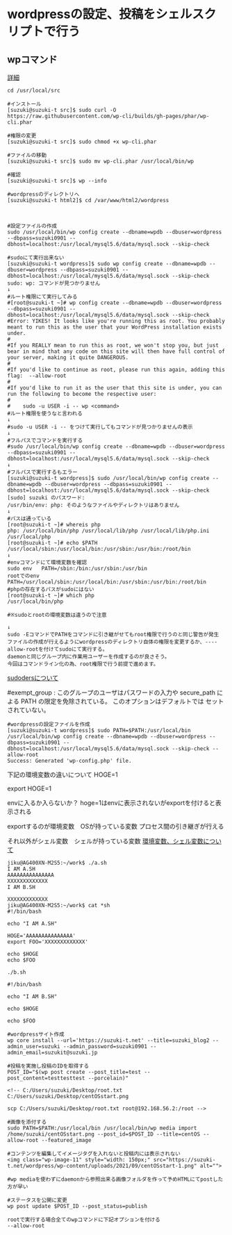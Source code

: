 # wordpressの設定、投稿をシェルスクリプトで行う

## wpコマンド
[詳細](https://wp-cli.org/ja/)
```
cd /usr/local/src

#インストール
[suzuki@suzuki-t src]$ sudo curl -O https://raw.githubusercontent.com/wp-cli/builds/gh-pages/phar/wp-cli.phar

#権限の変更
[suzuki@suzuki-t src]$ sudo chmod +x wp-cli.phar

#ファイルの移動
[suzuki@suzuki-t src]$ sudo mv wp-cli.phar /usr/local/bin/wp

#確認
[suzuki@suzuki-t src]$ wp --info

#wordpressのディレクトリへ
[suzuki@suzuki-t html2]$ cd /var/www/html2/wordpress



#設定ファイルの作成
sudo /usr/local/bin/wp config create --dbname=wpdb --dbuser=wordpress --dbpass=suzuki0901 --dbhost=localhost:/usr/local/mysql5.6/data/mysql.sock --skip-check

#sudoにて実行出来ない
[suzuki@suzuki-t wordpress]$ sudo wp config create --dbname=wpdb --dbuser=wordpress --dbpass=suzuki0901 --dbhost=localhost:/usr/local/mysql5.6/data/mysql.sock --skip-check
sudo: wp: コマンドが見つかりません
↓
#ルート権限にて実行してみる
#[root@suzuki-t ~]# wp config create --dbname=wpdb --dbuser=wordpress --dbpass=suzuki0901 --dbhost=localhost:/usr/local/mysql5.6/data/mysql.sock --skip-check
#Error: YIKES! It looks like you're running this as root. You probably meant to run this as the user that your WordPress installation exists under.
#
#If you REALLY mean to run this as root, we won't stop you, but just bear in mind that any code on this site will then have full control of your server, making it quite DANGEROUS.
#
#If you'd like to continue as root, please run this again, adding this flag:  --allow-root
#
#If you'd like to run it as the user that this site is under, you can run the following to become the respective user:
#
#    sudo -u USER -i -- wp <command>
#ルート権限を使うなと言われる
↓
#sudo -u USER -i -- をつけて実行してもコマンドが見つかりませんの表示
↓
#フルパスでコマンドを実行する
#sudo /usr/local/bin/wp config create --dbname=wpdb --dbuser=wordpress --dbpass=suzuki0901 --dbhost=localhost:/usr/local/mysql5.6/data/mysql.sock --skip-check
↓
#フルパスで実行するもエラー
[suzuki@suzuki-t wordpress]$ sudo /usr/local/bin/wp config create --dbname=wpdb --dbuser=wordpress --dbpass=suzuki0901 --dbhost=localhost:/usr/local/mysql5.6/data/mysql.sock --skip-check
[sudo] suzuki のパスワード:
/usr/bin/env: php: そのようなファイルやディレクトリはありません
↓
#パスは通っている
[root@suzuki-t ~]# whereis php
php: /usr/local/bin/php /usr/local/lib/php /usr/local/lib/php.ini /usr/local/php
[root@suzuki-t ~]# echo $PATH
/usr/local/sbin:/usr/local/bin:/usr/sbin:/usr/bin:/root/bin
↓
#envコマンドにて環境変数を確認
sudo env   PATH=/sbin:/bin:/usr/sbin:/usr/bin
rootでのenv    PATH=/usr/local/sbin:/usr/local/bin:/usr/sbin:/usr/bin:/root/bin
#phpの存在するパスがsudoにはない
[root@suzuki-t ~]# which php
/usr/local/bin/php

#※sudoとrootの環境変数は違うので注意

↓
sudo -EコマンドでPATHをコマンドに引き継がせてもroot権限で行うのと同じ警告が発生
ファイルの作成が行えるようにwordpressのディレクトリ自体の権限を変更するか、----allow-rootを付けてsudoにて実行する。
daemonと同じグループ内に作業用ユーザーを作成するのが良さそう。
今回はコマンドライン化の為、root権限で行う前提で進めます。
```
[sudodersについて](https://server-setting.info/centos/sudo-install.html)

#exempt_group :
このグループのユーザはパスワードの入力や secure_path による PATH の限定を免除されている。
このオプションはデフォルトでは セットされていない。

<!-- [suzuki@suzuki-t wordpress]$ sudo chmod 750 /etc/sudoers
#wheelグループにPATHを引き継げるように設定
[suzuki@suzuki-t wordpress]$ sudo sh -c "echo 'Defaults    exempt_group = wheel' > /etc/sudoers"

#wordpressの設定ファイルを作成
[suzuki@suzuki-t wordpress]$ sudo -E /usr/local/bin/wp config create --dbname=wpdb --dbuser=wordpress --dbpass=suzuki0901 --dbhost=localhost:/usr/local/mysql5.6/data/mysql.sock --skip-check --allow-root
Success: Generated 'wp-config.php' file.

#所有者をapacheのユーザーに変更
[suzuki@suzuki-t wordpress]$ sudo chown -R daemon:daemon /var/www/html2/wordpress/wp-config.php

#wheelグループにPATHを引き継げるように設定したのを解除
[suzuki@suzuki-t wordpress]$ sudo sed -i -e 's%Defaults    exempt_group = wheel% %g' /etc/sudoers -->

```
#wordpressの設定ファイルを作成
[suzuki@suzuki-t wordpress]$ sudo PATH=$PATH:/usr/local/bin /usr/local/bin/wp config create --dbname=wpdb --dbuser=wordpress --dbpass=suzuki0901 --dbhost=localhost:/usr/local/mysql5.6/data/mysql.sock --skip-check --allow-root
Success: Generated 'wp-config.php' file.
```
下記の環境変数の違いについて
HOGE=1

export HOGE=1

envに入るか入らないか？
hoge=1はenvに表示されないがexportを付けると表示される

exportするのが環境変数　OSが持っている変数
プロセス間の引き継ぎが行える

それ以外がシェル変数　シェルが持っている変数
[環境変数、シェル変数について](https://wa3.i-3-i.info/word15402.html)
```
jiku@AG400XN-M2S5:~/work$ ./a.sh
I AM A.SH
AAAAAAAAAAAAAAA
XXXXXXXXXXXXX
I AM B.SH

XXXXXXXXXXXXX
jiku@AG400XN-M2S5:~/work$ cat *sh
#!/bin/bash

echo "I AM A.SH"

HOGE='AAAAAAAAAAAAAAA'
export FOO='XXXXXXXXXXXXX'

echo $HOGE
echo $FOO

./b.sh

#!/bin/bash

echo "I AM B.SH"

echo $HOGE

echo $FOO
```

```
#wordpressサイト作成
wp core install --url='https://suzuki-t.net' --title=suzuki_blog2 --admin_user=suzuki --admin_password=suzuki0901 --admin_email=suzukit@suzuki.jp

#投稿を実施し投稿のIDを取得する
POST_ID="$(wp post create --post_title=test --post_content=testtesttest --porcelain)"

<!-- C:/Users/suzuki/Desktop/root.txt
C:/Users/suzuki/Desktop/centOSstart.png

scp C:/Users/suzuki/Desktop/root.txt root@192.168.56.2:/root -->

#画像を添付する
sudo PATH=$PATH:/usr/local/bin /usr/local/bin/wp media import /home/suzuki/centOSstart.png --post_id=$POST_ID --title=centOS --allow-root --featured_image

#コンテンツを編集してイメージタグを入れないと投稿内には表示されない
<img class="wp-image-11" style="width: 150px;" src="https://suzuki-t.net/wordpress/wp-content/uploads/2021/09/centOSstart-1.png" alt="">

#wp mediaを使わずにdaemonから参照出来る画像フォルダを作って予めHTMLにてpostした方が早い

#ステータスを公開に変更
wp post update $POST_ID --post_status=publish

rootで実行する場合全てのwpコマンドに下記オプションを付ける
--allow-root

```









